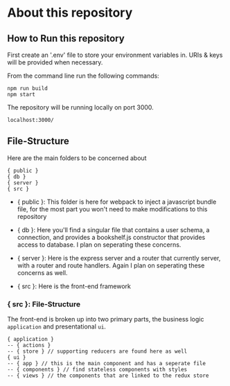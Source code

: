 # About this repository

## How to Run this repository

First create an '.env' file to store your environment variables in. URIs & keys will be provided
when necessary.

From the command line run the following commands:

```
npm run build
npm start
```
The repository will be running locally on port 3000.
```
localhost:3000/
```

## File-Structure
Here are the main folders to be concerned about

```
{ public } 
{ db }
{ server }
{ src }
```
* { public }: This folder is here for webpack to inject a javascript bundle file, for the most part
you won't need to make modifications to this repository

* { db }: Here you'll find a singular file that contains a user schema, a connection, and provides a bookshelf.js constructor that provides access to database. I plan on seperating these concerns.

* { server }: Here is the express server and a router that currently server, with a router and route handlers. Again I plan on seperating these concerns as well.

* { src }: Here is the front-end framework

### { src }: File-Structure
The front-end is broken up into two primary parts, the business logic `application` and presentational `ui`.
```
{ application }
-- { actions } 
-- { store } // supporting reducers are found here as well
{ ui }
-- { app } // this is the main component and has a seperate file
-- { components } // find stateless components with styles
-- { views } // the components that are linked to the redux store
```

